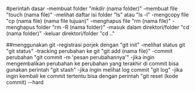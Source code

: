 #perintah dasar
 -membuat folder "mkdir (nama folder)"
 -membuat file  "touch (nama file)"
 -melihat daftar isi folder "ls" atau "ls -l"
 -mengcopy file "cp (nama file) (nama file tujuan)"
 -menghapus file "rm (nama file)"
 -menghapus folder "rm -R (nama folder)"
 -masuk dalam direktori/folder "cd (nama folder)"
 -keluar direktori/folder "cd .."

##menggunakan git 
-registrasi porjek dengan "git init"
-melihat status git "git status"
-tracking perubahan ke git "git add (nama file)"
-commit perubahan "git commit -m 'pesan perubahannya'"
-jika ingin mengembalikan perubahan ke perubahan yang terakhir di commit
 bisa gunakan perintah "git stash"
-jika ingin melihat log commit "git log"
-jika ingin kembali ke commit tertentu bisa dengan perintah "git reset (kode commit) --hard